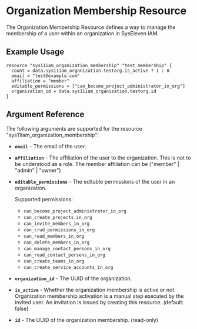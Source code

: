 # Organization Membership Resource

The Organization Membership Resource defines a way to manage the membership of a user within an organization in SysEleven IAM.

## Example Usage 

```hcl
resource "sys11iam_organization_membership" "test_membership" {
  count = data.sys11iam_organization.testorg.is_active ? 1 : 0
  email = "test@example.com"
  affiliation = "member"
  editable_permissions = ["can_become_project_administrator_in_org"]
  organization_id = data.sys11iam_organization.testorg.id
}

```

## Argument Reference

The following arguments are supported for the resource "sys11iam_organization_membership":

* **`email`** - The email of the user.
* **`affiliation`** - The affiliation of the user to the organization. This is not to be understood as a role. The member affiliation can be ("member" | "admin" | "owner")
* **`editable_permissions`** - The editable permissions of the user in an organization. 

    Supported permissions: 
    * `can_become_project_administrator_in_org` 
    * `can_create_projects_in_org`
    * `can_invite_members_in_org`
    * `can_crud_permissions_in_org`
    * `can_read_members_in_org`
    * `can_delete_members_in_org`
    * `can_manage_contact_persons_in_org`
    * `can_read_contact_persons_in_org`
    * `can_create_teams_in_org`
    * `can_create_service_accounts_in_org`
* **`organization_id`** - The UUID of the organization.
* **`is_active`** - Whether the organization membership is active or not. Organization membership activation is a manual step executed by the invited user. An invitation is issued by creating this resource. (default: false)
* **`id`** - The UUID of the organization membership. (read-only)


